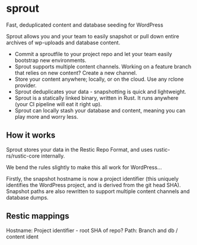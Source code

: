 # sprout
Fast, deduplicated content and database seeding for WordPress

Sprout allows you and your team to easily snapshot or pull down entire archives of wp-uploads and database content.

- Commit a sproutfile to your project repo and let your team easily bootstrap new environments.
- Sprout supports multiple content channels. Working on a feature branch that relies on new content? Create a new channel.
- Store your content anywhere; locally, or on the cloud. Use any rclone provider.
- Sprout deduplicates your data - snapshotting is quick and lightweight.
- Sprout is a statically linked binary, written in Rust. It runs anywhere (your CI pipeline will eat it right up).
- Sprout can locally stash your database and content, meaning you can play more and worry less.

## How it works

Sprout stores your data in the Restic Repo Format, and uses rustic-rs/rustic-core internally. 

We bend the rules slightly to make this all work for WordPress...

Firstly, the snapshot hostname is now a project identifier (this uniquely identifies the WordPress project, and is derived from the git head SHA). Snapshot paths are also rewritten to support multiple content channels and database dumps.

## Restic mappings

Hostname: Project identifier - root SHA of repo?
Path: Branch and db / content ident



